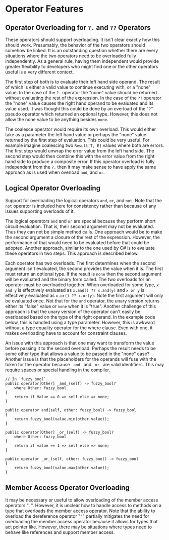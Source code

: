 # Operator Features

## Operator Overloading for `?.` and `??` Operators

These operators should support overloading. It isn't clear exactly how this should work. Presumably,
the behavior of the two operators should somehow be linked. It is an outstanding question whether
there are every situations where the two operators need to be overloaded fully independently. As a
general rule, having them independent would provide greater flexibility to developers who might find
one or the other operators useful is a very different context.

The first step of both is to evaluate their left hand side operand. The result of which is either a
valid value to continue executing with, or a "none" value. In the case of the `?.` operator the
"none" value should be returned without evaluating the rest of the expression. In the case of the
`??` operator the "none" value causes the right hand operand to be evaluated and its value used. It
was thought this could be done by an overload of the "`?`" pseudo operator which returned an
optional type. However, this does not allow the none value to be anything besides `none`.

The coalesce operator would require its own overload. This would either take as a parameter the left
hand value or perhaps the "none" value returned by the first step of evaluation. This could be very
useful. For example imagine coalescing two `Result[T, E]` values where both are errors. The first
step would unwrap the error value from the left hand side. The second step would then combine this
with the error value from the right hand side to produce a composite error. If this operator
overload is fully independent from the `?.` then it may make sense to have apply the same approach
as is used when overload `and`, and `or`.

## Logical Operator Overloading

Support for overloading the logical operators `and`, `or`, and `not`. Note that the `not` operator
is included here for consistency rather than because of any issues supporting overloads of it.

The logical operators `and` and `or` are special because they perform short circuit evaluation. That
is, their second argument may not be evaluated. Thus they can not be simple method calls. One
approach would be to make the second argument a closure of the rest of the expression. However, the
performance of that would need to be evaluated before that could be adopted. Another approach,
similar to the one used by C# is to evaluate these operators in two steps. This approach is
described below.

Each operator has two overloads. The first determines when the second argument isn't evaluated, the
second provides the value when it is. The first must return an optional type. If the result is
`none` then the second argument will be evaluated and the binary form called. The two overloads for
an operator must be overloaded together. When overloaded for some type, `x and y` is effectively
evaluated as `x.and() ?? x.and(y)` and `x or y` is effectively evaluated as `x.or() ?? x.or(y)`.
Note the first argument will only be evaluated once. Not that for the `and` operator, the unary
version returns either its "false" value or `none` when it is "true". Another challenge of this
approach is that the unary version of the operator can't easily be overloaded based on the type of
the right operand. In the example code below, this is handled using a type parameter. However, this
is awkward without a type equality operator for the where clause. Even with one, it makes
overloading have to account for constraint clauses.

An issue with this approach is that one may want to transform the value before passing it to the
second overload. Perhaps the result needs to be some other type that allows a value to be passed in
the "none" case? Another issue is that the placeholders for the operands will fuse with the token
for the operator because `_and_` and `_or_` are valid identifiers. This may require spaces or
special handling in the compiler.

```azoth
// In `fuzzy_bool`
public operator[Other] _and_(self) -> fuzzy_bool?
    where Other: fuzzy_bool
{
    return if Value == 0 => self else => none;
}

public operator and(self, other: fuzzy_bool) -> fuzzy_bool
{
    return fuzzy_bool(value.min(other.value));
}

public operator[Other] _or_(self) -> fuzzy_bool?
    where Other: fuzzy_bool
{
    return if value == 1 => self else => none;
}

public operator _or_(self, other: fuzzy_bool) -> fuzzy_bool
{
    return fuzzy_bool(value.max(other.value));
}
```

## Member Access Operator Overloading

It may be necessary or useful to allow overloading of the member access operators "`.`". However, it
is unclear how to handle access to methods on a type that overloads the member access operator. Note
that the ability to overload the dereference operator "`^`" partially mitigates the need for
overloading the member access operator because it allows for types that act pointer like. However,
there may be situations where types need to behave like references and support member access.

